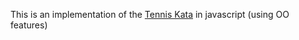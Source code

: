 This is an implementation of the [Tennis Kata](http://agilekatas.co.uk/katas/Tennis-Kata) in javascript (using OO features)